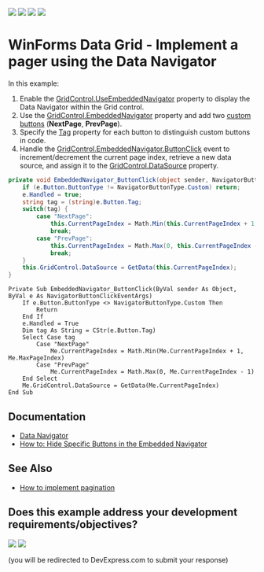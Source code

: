<!-- default badges list -->
![](https://img.shields.io/endpoint?url=https://codecentral.devexpress.com/api/v1/VersionRange/148460569/24.2.1%2B)
[![](https://img.shields.io/badge/Open_in_DevExpress_Support_Center-FF7200?style=flat-square&logo=DevExpress&logoColor=white)](https://supportcenter.devexpress.com/ticket/details/T831243)
[![](https://img.shields.io/badge/📖_How_to_use_DevExpress_Examples-e9f6fc?style=flat-square)](https://docs.devexpress.com/GeneralInformation/403183)
[![](https://img.shields.io/badge/💬_Leave_Feedback-feecdd?style=flat-square)](#does-this-example-address-your-development-requirementsobjectives)
<!-- default badges end -->
# WinForms Data Grid - Implement a pager using the Data Navigator

In this example:

1. Enable the [GridControl.UseEmbeddedNavigator](https://docs.devexpress.com/WindowsForms/DevExpress.XtraGrid.GridControl.UseEmbeddedNavigator) property to display the Data Navigator within the Grid control.
2. Use the [GridControl.EmbeddedNavigator](https://docs.devexpress.com/WindowsForms/DevExpress.XtraGrid.GridControl.EmbeddedNavigator) property and add two [custom buttons](https://docs.devexpress.com/WindowsForms/DevExpress.XtraEditors.NavigatorButtonsBase.CustomButtons) (**NextPage**, **PrevPage**).
3. Specify the [Tag](https://docs.devexpress.com/WindowsForms/DevExpress.XtraEditors.NavigatorButtonBase.Tag) property for each button to distinguish custom buttons in code.
4. Handle the [GridControl.EmbeddedNavigator.ButtonClick](https://docs.devexpress.com/WindowsForms/DevExpress.XtraEditors.NavigatorBase.ButtonClick) event to increment/decrement the current page index, retrieve a new data source, and assign it to the [GridControl.DataSource](https://docs.devexpress.com/WindowsForms/DevExpress.XtraGrid.GridControl.DataSource) property.

```csharp
private void EmbeddedNavigator_ButtonClick(object sender, NavigatorButtonClickEventArgs e) {
    if (e.Button.ButtonType != NavigatorButtonType.Custom) return;
    e.Handled = true;
    string tag = (string)e.Button.Tag;
    switch(tag) {
        case "NextPage":
            this.CurrentPageIndex = Math.Min(this.CurrentPageIndex + 1, this.MaxPageIndex);
            break;
        case "PrevPage":
            this.CurrentPageIndex = Math.Max(0, this.CurrentPageIndex - 1);
            break;
    }
    this.GridControl.DataSource = GetData(this.CurrentPageIndex);
}
```
```vbnet
Private Sub EmbeddedNavigator_ButtonClick(ByVal sender As Object, ByVal e As NavigatorButtonClickEventArgs)
	If e.Button.ButtonType <> NavigatorButtonType.Custom Then
		Return
	End If
	e.Handled = True
	Dim tag As String = CStr(e.Button.Tag)
	Select Case tag
		Case "NextPage"
			Me.CurrentPageIndex = Math.Min(Me.CurrentPageIndex + 1, Me.MaxPageIndex)
		Case "PrevPage"
			Me.CurrentPageIndex = Math.Max(0, Me.CurrentPageIndex - 1)
	End Select
	Me.GridControl.DataSource = GetData(Me.CurrentPageIndex)
End Sub
```

## Documentation

* [Data Navigator](https://docs.devexpress.com/WindowsForms/522/controls-and-libraries/data-grid/visual-elements/grid-control-elements/data-navigator)
* [How to: Hide Specific Buttons in the Embedded Navigator](https://docs.devexpress.com/WindowsForms/3057/controls-and-libraries/data-grid/examples/navigation-and-selection/how-to-hide-specific-buttons-in-the-embedded-navigator)


## See Also

* [How to implement pagination](https://supportcenter.devexpress.com/ticket/details/t902854/grid-control-how-to-implement-the-pagination-functionality)
<!-- feedback -->
## Does this example address your development requirements/objectives?

[<img src="https://www.devexpress.com/support/examples/i/yes-button.svg"/>](https://www.devexpress.com/support/examples/survey.xml?utm_source=github&utm_campaign=winforms-grid-sql-pagination&~~~was_helpful=yes) [<img src="https://www.devexpress.com/support/examples/i/no-button.svg"/>](https://www.devexpress.com/support/examples/survey.xml?utm_source=github&utm_campaign=winforms-grid-sql-pagination&~~~was_helpful=no)

(you will be redirected to DevExpress.com to submit your response)
<!-- feedback end -->
